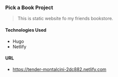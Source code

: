 ### Pick a Book Project

> This is static website fo my friends bookstore.

#### Technologies Used

* Hugo
* Netlify

#### URL

* https://tender-montalcini-2dc882.netlify.com
